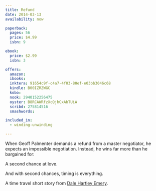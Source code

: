 ```yaml
---
title: Refund
date: 2014-03-13
availability: now

paperback:
  pages: 56
  price: $4.99
  isbn: 9

ebook:
  price: $2.99
  isbn: 3

offers:
  amazon:
  ibooks:
  inktera: 91654c9f-c4a7-4f03-80ef-e03bb3046c68
  kindle: B00IZRZWGC
  kobo:
  nook: 2940152256475
  oyster: B8RCAWRfzXcQjhCxAbTUiA
  scribd: 275814516
  smashwords:

included_in:
  - winding-unwinding

---
```


When Geoff Palmenter demands a refund from a master negotiator,
he expects an impossible negotiation.
Instead,
he wins far more than he bargained for:

A second chance at love.

And with second chances, timing is everything.

A time travel short story from
[Dale Hartley Emery](http://dalehartleyemery.com/).
